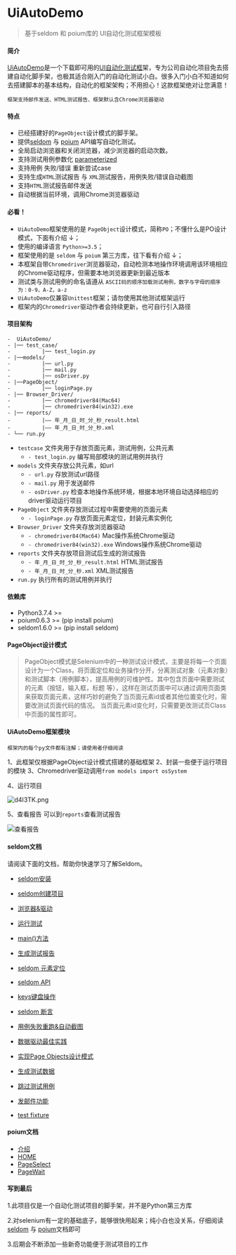 # UiAutoDemo
>基于seldom 和 poium库的 UI自动化测试框架模板

#### 简介

<u>UiAutoDemo</u>是一个下载即可用的<u>UI自动化测试框</u>架，专为公司自动化项目免去搭建自动化脚手架，也极其适合刚入门的自动化测试小白。很多入门小白不知道如何去搭建脚本的基本结构，自动化的框架架构；不用担心！这款框架绝对让您满意！

```框架支持邮件发送、HTML测试报告、框架默认含Chrome浏览器驱动```  

#### 特点
+ 已经搭建好的```PageObject```设计模式的脚手架。
+ 提供[seldom](https://github.com/SeldomQA/seldom/blob/master/docs/seldom_api.md) 与 [poium](https://github.com/SeldomQA/poium/wiki) API编写自动化测试。
+ 全局启动浏览器和关闭浏览器，减少浏览器的启动次数。
+ 支持测试用例参数化 [parameterized](https://github.com/SeldomQA/seldom/blob/master/docs/parameterized.md)
+ 支持用例 失败/错误 重新尝试case
+ 支持生成```HTML```测试报告 与 ```XML```测试报告，用例失败/错误自动截图
+ 支持```HTML```测试报告邮件发送
+ 自动根据当前环境，调用Chrome浏览器驱动

#### 必看！

+ ```UiAutoDemo```框架使用的是 ```PageObject```设计模式，简称```PO```；不懂什么是PO设计模式，下面有介绍 ↓；
+ 使用的编译语言 ```Python>=3.5```；
+ 框架使用的是 ```seldom``` 与 ```poium``` 第三方库，往下看有介绍 ↓；
+ 本框架自带```Chromedriver```浏览器驱动，自动检测本地操作环境调用该环境相应的Chrome驱动程序，但需要本地浏览器更新到最近版本
+ 测试类与测试用例的命名请遵从 ```ASCII码的顺序加载测试用例，数字与字母的顺序为：0-9，A-Z，a-z```
+ ```UiAutoDemo```仅兼容```Unittest```框架；请勿使用其他测试框架运行
+ 框架内的```Chromedriver```驱动作者会持续更新，也可自行引入路径

#### 项目架构

 ```
-  UiAutoDemo/
- |── test_case/
-          |── test_login.py
- |──models/
-          |── url.py
-          |── mail.py
-          |── osDriver.py
- |──PageObject/
-          |── loginPage.py
- |── Browser_Driver/
-          |── chromedriver84(Mac64)
-          |── chromedriver84(win32).exe
- |── reports/
-          |—— 年_月_日_时_分_秒_result.html
-          |—— 年_月_日_时_分_秒.xml
- └── run.py
```

+ ```testcase``` 文件夹用于存放页面元素，测试用例，公共元素
    + ```- test_login.py``` 编写局部模块的测试用例并执行
+ ```models``` 文件夹存放公共元素，如url
    + ```- url.py``` 存放测试url路径
    + ```- mail.py``` 用于发送邮件
    + ```- osDriver.py``` 检查本地操作系统环境，根据本地环境自动选择相应的driver驱动运行项目
+ ```PageObject``` 文件夹存放测试过程中需要使用的页面元素
    + ```- loginPage.py``` 存放页面元素定位，封装元素实例化
+ ```Browser_Driver``` 文件夹存放浏览器驱动
    + ```- chromedriver84(Mac64)``` Mac操作系统Chrome驱动
    + ```- chromedriver84(win32).exe``` Windows操作系统Chrome驱动
+ ```reports``` 文件夹存放项目测试后生成的测试报告
    + ```- 年_月_日_时_分_秒_result.html``` HTML测试报告
    + ```- 年_月_日_时_分_秒.xml``` XML测试报告
+ ```run.py``` 执行所有的测试用例并执行

#### 依赖库

+  Python3.7.4 >=
+  poium0.6.3 >= (pip install poium)
+  seldom1.6.0 >= (pip install seldom)

#### PageObject设计模式

>PageObject模式是Selenium中的一种测试设计模式，主要是将每一个页面设计为一个Class，将页面定位和业务操作分开，分离测试对象（元素对象）和测试脚本（用例脚本），提高用例的可维护性。其中包含页面中需要测试的元素（按钮，输入框，标题 等），这样在测试页面中可以通过调用页面类来获取页面元素，这样巧妙的避免了当页面元素id或者其他位置变化时，需要改测试页面代码的情况。 当页面元素id变化时，只需要更改测试页Class中页面的属性即可。



#### UiAutoDemo框架模块
```框架内的每个py文件都有注解；请使用者仔细阅读```

1、此框架仅根据PageObject设计模式搭建的基础框架
2、封装一些便于运行项目的模块
3、Chromedriver驱动调用```from models import osSystem```

4、运行项目


![d4I3TK.png](https://s1.ax1x.com/2020/08/27/d4I3TK.png)

5、查看报告
可以到```reports```查看测试报告

![查看报告](https://s1.ax1x.com/2020/08/27/d4dbSe.png)


#### seldom文档
请阅读下面的文档，帮助你快速学习了解Seldom。

* [seldom安装](https://github.com/SeldomQA/seldom/blob/master/docs/install.md)

* [seldom创建项目](https://github.com/SeldomQA/seldom/blob/master/docs/create_project.md)

* [浏览器&驱动](https://github.com/SeldomQA/seldom/blob/master/docs/driver.md)

* [运行测试](https://github.com/SeldomQA/seldom/blob/master/docs/run_test.md)

* [main()方法](https://github.com/SeldomQA/seldom/blob/master/docs/main.md)

* [生成测试报告](https://github.com/SeldomQA/seldom/blob/master/docs/reports.md)

* [seldom 元素定位](https://github.com/SeldomQA/seldom/blob/master/docs/find_element.md)

* [seldom API](https://github.com/SeldomQA/seldom/blob/master/docs/seldom_api.md)

* [keys键盘操作](https://github.com/SeldomQA/seldom/blob/master/docs/keys.md)

* [seldom 断言](https://github.com/SeldomQA/seldom/blob/master/docs/assert.md)

* [用例失败重跑&自动截图](https://github.com/SeldomQA/seldom/blob/master/docs/rerun_screenshot.md)

* [数据驱动最佳实践](https://github.com/SeldomQA/seldom/blob/master/docs/parameterized.md)

* [实现Page Objects设计模式](https://github.com/SeldomQA/seldom/blob/master/docs/poium.md)

* [生成测试数据](https://github.com/SeldomQA/seldom/blob/master/docs/testdata.md)

* [跳过测试用例](https://github.com/SeldomQA/seldom/blob/master/docs/skip.md)

* [发邮件功能](https://github.com/SeldomQA/seldom/blob/master/docs/send_mail.md)

* [test fixture](https://github.com/SeldomQA/seldom/blob/master/docs/setupclass.md)

#### poium文档

* [介绍](https://github.com/SeldomQA/poium/blob/master/README.md)
* [HOME](https://github.com/SeldomQA/poium/wiki)
* [PageSelect](https://github.com/SeldomQA/poium/wiki/PageSelect)
* [PageWait](https://github.com/SeldomQA/poium/wiki/PageWait)

#### 写到最后

1.此项目仅是一个自动化测试项目的脚手架，并不是Python第三方库

2.对selenium有一定的基础底子，能够很快用起来；纯小白也没关系，仔细阅读[seldom](https://github.com/SeldomQA/seldom/blob/master/docs/seldom_api.md) 与 [poium](https://github.com/SeldomQA/poium/wiki)文档即可

3.后期会不断添加一些新奇功能便于测试项目的工作
